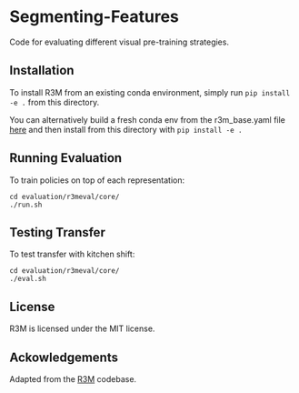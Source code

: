 # Segmenting-Features

Code for evaluating different visual pre-training strategies.

## Installation

To install R3M from an existing conda environment, simply run `pip install -e .` from this directory. 

You can alternatively build a fresh conda env from the r3m_base.yaml file [here](https://github.com/facebookresearch/r3m/blob/main/r3m/r3m_base.yaml) and then install from this directory with `pip install -e .`

## Running Evaluation

To train policies on top of each representation:
```
cd evaluation/r3meval/core/
./run.sh
```

## Testing Transfer

To test transfer with kitchen shift:
```
cd evaluation/r3meval/core/
./eval.sh
```

## License

R3M is licensed under the MIT license.

## Ackowledgements

Adapted from the [R3M](https://github.com/facebookresearch/r3m) codebase.
